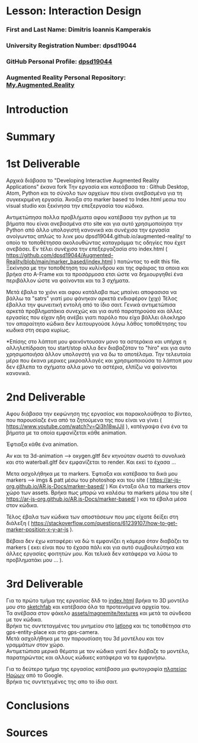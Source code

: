 # Lesson: Interaction Design

### First and Last Name: Dimitris Ioannis Kamperakis
### University Registration Number: dpsd19044
### GitHub Personal Profile: <a href="https://github.com/dpsd19044">dpsd19044</a>
### Augmented Reality Personal Repository: <a href="https://dpsd19044.github.io/Augmented-Reality/">My.Augmented.Reality</a>

# Introduction

# Summary


# 1st Deliverable
Αρχικά διάβασα το "Developing Interactive Augmented Reality Applications" έκανα fork Την εργασία και κατεάβασα τα :  Github Desktop, Αtom, Python και το σύνολο των αρχείων που είναι ανεβασμένα για τη συγκεκριμένη εργασία.
Άνοιξα στο marker based το Index.html μεσω του visual studio και ξεκίνησα την επεξεργασία του κώδικα.


Αντιμετώπησα πολλα προβλήματα αφου κατέβασα την python με τα βήματα που είναι ανεβασμένα στο site και για αυτό χρησιμοποίησα την Python από άλλο υπολογιστή κανονικά και συνέχισα την εργασία ανοίγωντας απλώς το λινκ μου dpsd19044.github.io/augmented-reality/ το οποίο το τοποθέτησσα ακολουθώντας καταγράμμα τις οδηγίες που έχετ ανεβάσει.
Εν τέλει συνέχισα την επεξεργαζασία στο index.html ( https://github.com/dpsd19044/Augmented-Reality/blob/main/marker_based/index.html ) πατώντας το edit this file.
Ξεκίνησα με την τοποθέτηση του κυλίνδρου και της σφάιρας τα οποια και βρήκα στο A-Frame και τα προσάρμοσα ετσι ώστε να δημιουργηθεί ένα περιβάλλον ώστε να φαίνονται και τα 3 σχήματα.


Μετά έβαλα το χιόνι και αφου κατάλαβα πως μπαίνει αποφασισα να βάλλω τα "satrs" γιατί μου φάνηκαν αρκετά ενδιαφέρον (χιχι)
Τέλος έβαλλα την φωνειτική εντολή από το ίδιο σαιτ.
Γενικά αντιμετώπισα αρκετά προβληματάκια συνεχώς και για αυτό παρατηρούσα και άλλες εργασίες που είχαν ηδη ανέβει γιατι παρόλο που είχα βάλλει όλοκληρο τον απαραίτητο κώδικα δεν λειτουργούσε λόγω λάθος τοποθέτησης του κωδικα στη σειρα κυρίως.


*Επίσης στο λάπτοπ μου φαινόντουσαν μονο τα αστεράκια και υπήρχε η αλληλεπίδραση του start/stop αλλα δεν διαβαζόταν το "hiro" και για αυτο χρησιμοποιήσα άλλον υπολογστή για να δω το αποτέλσμα. Την τελευταία μέρα που έκανα μερικες μικροαλλαγές και χρησιμοποιούσα το λάπτοπ μου δεν έβλεπα τα σχήματα αλλα μονο τα αστέρια, ελπίζω να φαίνονται κανονικά.


# 2nd Deliverable
Αφου διάβασα την εκφώνηση της εργασίας και παρακολούθησα το βίντεο, που παρουσίαζε ένα από τα ζητούμενα της που είναι να γίνει (  https://www.youtube.com/watch?v=Qi3h18wJJiI ), κατέγραψα ένα ένα τα βήματα με τα οποία εμφανίζεται κάθε animation.


Έφτιαξα κάθε ένα animation. 

Αν και τα 3d-animation --> oxygen.gltf δεν κηνούταν σωστά το συνολικά και στο waterball.gltf δεν εμφανίζεται το render. Και εκεί το έχασα ...


Μετα ασχολήθηκα με τα markers.
Έφτιαξα και κατέβασα τα δικά μου markers --> imgs & patt μέσω του photoshop και του site ( https://ar-js-org.github.io/AR.js-Docs/marker-based/ )
Και ένταξα όλα τα markers στον χώρο των assets.
Βρήκα πως μπορώ να καλέσω τα markers μέσω του site ( https://ar-js-org.github.io/AR.js-Docs/marker-based/ ) και τα έβαλα μέσα στον κώδικα.


Τέλος έβαλα των κώδικα των αποστάσεων που μας είχατε δείξει στη διάλεξη ( https://stackoverflow.com/questions/61239107/how-to-get-marker-position-x-y-ar-js ).


Βέβαια δεν έχω καταφέρει να δώ τι εμφανίζει η κάμερα όταν διαβάζει τα markers ( εκει είναι που το έχασα πάλι και για αυτό συμβουλεύτηκα και άλλες εργασίες φοιτητών μου. Και τελικά δεν κατάφερα να λύσω το προβληματάκι μου ... ).

# 3rd Deliverable
Για το πρώτο τμήμα της εργασίας δλδ το <a href="https://github.com/dpsd19044/Augmented-Reality/blob/main/location_based/index.html">index.html</a> βρήκα το 3D μοντέλο μου στο <a href="https://sketchfab.com/3d-models/berlin-wall-fragment-at-tembusu-college-2-of-2-c4cee72d86514cc7a80724827f5921a1">sketchfab</a> και κατέβασα όλα τα προτεινόμενα αρχεία του. <br>
Τα ανέβασα στον φάκελο <a href="https://github.com/dpsd19044/Augmented-Reality/tree/main/location_based/assets/magnemite/textures">assets/magnemite/textures</a> και μετά τα σύνδεσα με τον κώδικα. <br>
Βρήκα τις συντεταγμένες του μνημείου στο <a href="https://www.latlong.net/">latlong</a> και τις τοποθέτησα στο gps-entity-place και στο gps-camera. <br>
Μετά ασχολήθηκα με την παρουσίαση του 3d μοντέλου και τον γραμμάτων στον χώρο. <br>
Αντιμετώπισα μερικά θέματα με τον κώδικα γιατί δεν διάβαζε το μοντέλο, παρατηρώντας και αλλους κώδικες κατάφερα να τα εμφανήσω. <br>


Για το δεύτερο τμήμα της εργασίας κατέβασα μια φωτογραφία <a href="https://www.google.com/search?q=%CE%A0%CE%BB%CE%B1%CF%84%CE%B5%CE%B9%CE%B1+%CE%B7%CF%81%CF%89%CF%89%CE%BD+%CF%83%CF%85%CF%81%CE%BF%CF%82&rlz=1C1CHZN_enGR950GR950&sxsrf=ALiCzsZCzgojyV6hD0s2rDD-zrEu50zYrw:1654206908528&source=lnms&tbm=isch&sa=X&ved=2ahUKEwjJr6v54I_4AhW057sIHeIGBU8Q_AUoAnoECAEQBA&biw=958&bih=967&dpr=1#imgrc=dc7Cggff3utveMτης">πλατείας Ηρώων</a>  από το Google. <br>
Βρήκα τις συντετγμένες της απο το ίδιο σαιτ.


# Conclusions


# Sources
